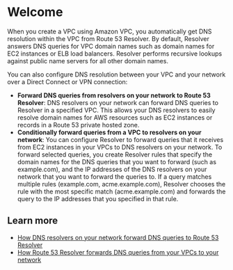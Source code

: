 # Welcome<a name="resolver-page-welcome"></a>

When you create a VPC using Amazon VPC, you automatically get DNS resolution within the VPC from Route 53 Resolver\. By default, Resolver answers DNS queries for VPC domain names such as domain names for EC2 instances or ELB load balancers\. Resolver performs recursive lookups against public name servers for all other domain names\. 

You can also configure DNS resolution between your VPC and your network over a Direct Connect or VPN connection: 
+ **Forward DNS queries from resolvers on your network to Route 53 Resolver**: DNS resolvers on your network can forward DNS queries to Resolver in a specified VPC\. This allows your DNS resolvers to easily resolve domain names for AWS resources such as EC2 instances or records in a Route 53 private hosted zone\.
+ **Conditionally forward queries from a VPC to resolvers on your network**: You can configure Resolver to forward queries that it receives from EC2 instances in your VPCs to DNS resolvers on your network\. To forward selected queries, you create Resolver rules that specify the domain names for the DNS queries that you want to forward \(such as example\.com\), and the IP addresses of the DNS resolvers on your network that you want to forward the queries to\. If a query matches multiple rules \(example\.com, acme\.example\.com\), Resolver chooses the rule with the most specific match \(acme\.example\.com\) and forwards the query to the IP addresses that you specified in that rule\. 

## Learn more<a name="resolver-page-welcome-learn-more"></a>
+ [How DNS resolvers on your network forward DNS queries to Route 53 Resolver](https://docs.aws.amazon.com/Route53/latest/DeveloperGuide/resolver.html#resolver-overview-forward-network-to-vpc)
+ [How Route 53 Resolver forwards DNS queries from your VPCs to your network](https://docs.aws.amazon.com/Route53/latest/DeveloperGuide/resolver.html#resolver-overview-forward-vpc-to-network)